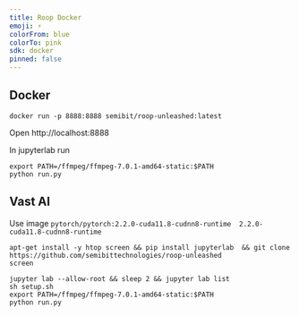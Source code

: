 ```yaml
---
title: Roop Docker
emoji: ⚡
colorFrom: blue
colorTo: pink
sdk: docker
pinned: false
---
```


## Docker
```
docker run -p 8888:8888 semibit/roop-unleashed:latest
```
Open http://localhost:8888

In jupyterlab run
```
export PATH=/ffmpeg/ffmpeg-7.0.1-amd64-static:$PATH
python run.py
```

## Vast AI

Use image `pytorch/pytorch:2.2.0-cuda11.8-cudnn8-runtime  2.2.0-cuda11.8-cudnn8-runtime`

```
apt-get install -y htop screen && pip install jupyterlab  && git clone https://github.com/semibittechnologies/roop-unleashed
screen

jupyter lab --allow-root && sleep 2 && jupyter lab list
sh setup.sh
export PATH=/ffmpeg/ffmpeg-7.0.1-amd64-static:$PATH
python run.py
```
